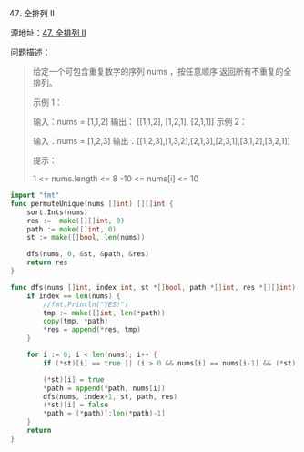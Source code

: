 47. 全排列 II

源地址：[47. 全排列 II](https://leetcode-cn.com/problems/permutations-ii/)

问题描述：

>给定一个可包含重复数字的序列 nums ，按任意顺序 返回所有不重复的全排列。
>
> 
>
>示例 1：
>
>输入：nums = [1,1,2]
>输出：
>[[1,1,2],
> [1,2,1],
> [2,1,1]]
>示例 2：
>
>输入：nums = [1,2,3]
>输出：[[1,2,3],[1,3,2],[2,1,3],[2,3,1],[3,1,2],[3,2,1]]
>
>
>提示：
>
>1 <= nums.length <= 8
>-10 <= nums[i] <= 10

``` go
import "fmt"
func permuteUnique(nums []int) [][]int {
    sort.Ints(nums)
    res :=  make([][]int, 0)
    path := make([]int, 0)
    st := make([]bool, len(nums))

    dfs(nums, 0, &st, &path, &res)
    return res
}

func dfs(nums []int, index int, st *[]bool, path *[]int, res *[][]int) {
    if index == len(nums) {
        //fmt.Println("YES!")
        tmp := make([]int, len(*path))
        copy(tmp, *path)
        *res = append(*res, tmp)
    }

    for i := 0; i < len(nums); i++ {
        if (*st)[i] == true || (i > 0 && nums[i] == nums[i-1] && (*st)[i-1] == false) {continue}

        (*st)[i] = true
        *path = append(*path, nums[i])
        dfs(nums, index+1, st, path, res)
        (*st)[i] = false
        *path = (*path)[:len(*path)-1]
    }
    return
}
```



